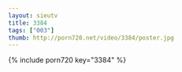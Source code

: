 ```yaml
--- 
layout: sieutv
title: 3384
tags: ["003"]
thumb: http://porn720.net/video/3384/poster.jpg
---
```

{% include porn720 key="3384" %} 
